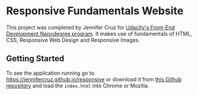 # Responsive Fundamentals Website
This project was completed by Jennifer Cruz for [Udacity's Front-End Development Nanodegree program](https://www.udacity.com/course/front-end-web-developer-nanodegree--nd001). It makes use of fundamentals of HTML, CSS, Responsive Web Design and Responsive Images.

## Getting Started
To see the application running go to https://jennifercruz.github.io/responsive or download it from [this Github repository](https://github.com/JenniferCruz/responsive) and load the `index.html` into Chrome or Mozilla.
